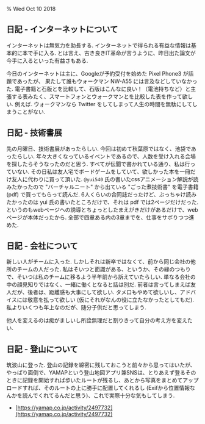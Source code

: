 % Wed Oct 10 2018

## 日記 - インターネットについて

インターネットは無気力を助長する.
インターネットで得られる有益な情報は基本的に本で手に入る.
とは言え、古き良きIT革命が言うように、昨日出た論文が今手に入るといった有益さもある.

今日のインターネットは主に、Googleが予約受付を始めた Pixel Phone3 が話題であったが、
果たして誰もウォークマン NW-A55 には言及などしていなかった.
電子書籍と石版とを比較して、石版はこんなに良い！（電池持ちなど）と主張する表みたく、スマートフォンとウォークマンとを比較した表を作って欲しい.
例えば. ウォークマンなら Twitter をしてしまって人生の時間を無駄にしてしまうことがない.

## 日記 - 技術書展

先の月曜日、技術書展があったらしい. 今回は初めて秋葉原ではなく、池袋であったらしい.
年々大きくなっているイベントであるので、人数を受け入れる会場を探したらそうなったのだと思う.
すべてが伝聞で書かれている通り、私は行っていない.
その日私は友人宅でボードゲームをしていて、欲しかった本を一冊だけ友人に代わりに買って頂いた.
`@yui540` 氏の書いたcssアニメーション解説が読みたかったので "バーチャルニート" から出ている "ごった煮技術書" を電子書籍 (pdf) で買ってもらって読んだ.
6人くらいの合同誌だったけど、ぶっちゃけ読みたかったのは yui 氏の書いたところだけで、それは pdf では2ページだけだった.
というのもwebページヘの誘導とちょっとしたまえがきだけがあるだけで、webページが本体だったから.
全部で四章ある内の3章までを、仕事をサボりつつ進めた.

## 日記 - 会社について

新しい人がチームに入った.
しかしそれは新卒ではなくて、前から同じ会社の他所のチームの人だった.
私はそいつと面識がある、というか、その縁のつもりで、そいつは私のチームに移るよう半年前から訴えていたらしい.
単なる会社の中の顔見知りではなく、一緒に働くとなると話は別だ.
前者は言ってしまえば友人だが、後者は、距離感も大事にして欲しい.
タメ口もやめて欲しいし、アドバイスには敬意を払って欲しい (仮にそれがなんの役に立たなかったとしてもだ).
私よりいくつも年上なのだが、随分子供だと思ってしまう.

他人を変えるのは痴がましいし所詮無理だと割りきって自分の考え方を変えたい.

## 日記 - 登山について

筑波山に登った.
登山の記録を綿密に残しておこうと前々から思ってはいたが、やっぱり面倒で、YAMAPという登山地図アプリ兼SNSは、とりあえず登るそのときに記録を開始すれば歩いたルートが残るし、あとから写真をまとめてアップロードすれば、そのルートの上に勝手に配置してくれるし (Exifから位置情報なんかを読んでくれてるんだと思う)、これで実際十分な気もしてしまう.

- [https://yamap.co.jp/activity/2497732](https://yamap.co.jp/activity/2497732)

